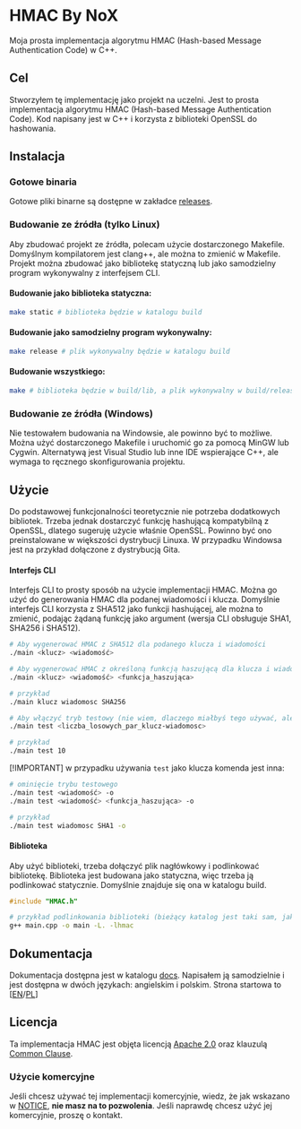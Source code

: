 # HMAC By NoX

Moja prosta implementacja algorytmu HMAC (Hash-based Message Authentication Code) w C++.

## Cel

Stworzyłem tę implementację jako projekt na uczelni. Jest to prosta implementacja algorytmu HMAC (Hash-based Message Authentication Code). Kod napisany jest w C++ i korzysta z biblioteki OpenSSL do hashowania.

## Instalacja

### Gotowe binaria

Gotowe pliki binarne są dostępne w zakładce [releases](https://github.com/NN0X/HMAC/releases).

### Budowanie ze źródła (tylko Linux)

Aby zbudować projekt ze źródła, polecam użycie dostarczonego Makefile. Domyślnym kompilatorem jest clang++, ale można to zmienić w Makefile. Projekt można zbudować jako bibliotekę statyczną lub jako samodzielny program wykonywalny z interfejsem CLI.

#### Budowanie jako biblioteka statyczna:

```bash
make static # biblioteka będzie w katalogu build
```

#### Budowanie jako samodzielny program wykonywalny:

```bash
make release # plik wykonywalny będzie w katalogu build
```

#### Budowanie wszystkiego:

```bash
make # biblioteka będzie w build/lib, a plik wykonywalny w build/release
```

### Budowanie ze źródła (Windows)

Nie testowałem budowania na Windowsie, ale powinno być to możliwe. Można użyć dostarczonego Makefile i uruchomić go za pomocą MinGW lub Cygwin. Alternatywą jest Visual Studio lub inne IDE wspierające C++, ale wymaga to ręcznego skonfigurowania projektu.

## Użycie

Do podstawowej funkcjonalności teoretycznie nie potrzeba dodatkowych bibliotek. Trzeba jednak dostarczyć funkcję hashującą kompatybilną z OpenSSL, dlatego sugeruję użycie właśnie OpenSSL. Powinno być ono preinstalowane w większości dystrybucji Linuxa. W przypadku Windowsa jest na przykład dołączone z dystrybucją Gita.

#### Interfejs CLI

Interfejs CLI to prosty sposób na użycie implementacji HMAC. Można go użyć do generowania HMAC dla podanej wiadomości i klucza. Domyślnie interfejs CLI korzysta z SHA512 jako funkcji hashującej, ale można to zmienić, podając żądaną funkcję jako argument (wersja CLI obsługuje SHA1, SHA256 i SHA512).

```bash
# Aby wygenerować HMAC z SHA512 dla podanego klucza i wiadomości
./main <klucz> <wiadomość>

# Aby wygenerować HMAC z określoną funkcją haszującą dla klucza i wiadomości
./main <klucz> <wiadomość> <funkcja_haszująca>

# przykład
./main klucz wiadomosc SHA256

# Aby włączyć tryb testowy (nie wiem, dlaczego miałbyś tego używać, ale jest dostępny)
./main test <liczba_losowych_par_klucz-wiadomosc>

# przykład
./main test 10
```

[!IMPORTANT] w przypadku używania `test` jako klucza komenda jest inna:

```bash
# ominięcie trybu testowego
./main test <wiadomość> -o
./main test <wiadomość> <funkcja_haszująca> -o

# przykład
./main test wiadomosc SHA1 -o
```

#### Biblioteka

Aby użyć biblioteki, trzeba dołączyć plik nagłówkowy i podlinkować bibliotekę. Biblioteka jest budowana jako statyczna, więc trzeba ją podlinkować statycznie. Domyślnie znajduje się ona w katalogu build.

```cpp
#include "HMAC.h"
```

```bash
# przykład podlinkowania biblioteki (bieżący katalog jest taki sam, jak katalog z biblioteką)
g++ main.cpp -o main -L. -lhmac
```

## Dokumentacja

Dokumentacja dostępna jest w katalogu [docs](docs). Napisałem ją samodzielnie i jest dostępna w dwóch językach: angielskim i polskim. Strona startowa to [[EN](docs/ABOUT.md#en)/[PL](docs/ABOUT.md#pl)]

## Licencja

Ta implementacja HMAC jest objęta licencją [Apache 2.0](LICENSE.md) oraz klauzulą [Common Clause](NOTICE.md).

### Użycie komercyjne

Jeśli chcesz używać tej implementacji komercyjnie, wiedz, że jak wskazano w [NOTICE](NOTICE.md), **nie masz na to pozwolenia**. Jeśli naprawdę chcesz użyć jej komercyjnie, proszę o kontakt.
